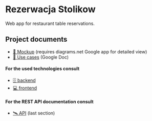 # Rezerwacja Stolikow

Web app for restaurant table reservations.

## Project documents 
- [📲 Mockup](https://drive.google.com/file/d/1_gL7WK4r0Q3usL37Hcq8T-UGzvOnlLAX/view?usp=sharing) (requires diagrams.net Google app for detailed view)
- [📑 Use cases](https://docs.google.com/document/d/1lSdsnhLY0xpC9K22RUwh990_MUlLIbOty8h7NDbIgW0/edit?usp=sharing) (Google Doc)

#### For the used technologies consult
- [🗄️ backend](backend/README.md)
- [💻 frontend](frontend/README.md)

#### For the REST API documentation consult
- [🛰️ API](backend/README.md) (last section)
